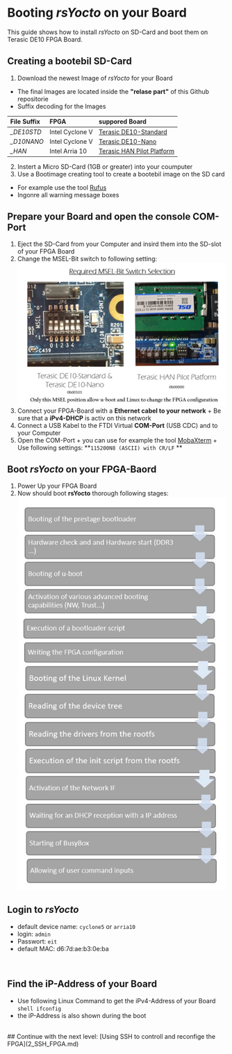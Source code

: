 # Booting *rsYocto* on your Board
This guide shows how to install *rsYocto* on SD-Card and boot them on Terasic DE10 FPGA Board. 

## Creating a bootebil SD-Card 
1. Download the newest Image of *rsYocto* for your Board
  + The final Images are located inside the **"relase part"** of this Github repositorie
  + Suffix decoding for the Images 
  
  | File Suffix | FPGA | suppored Board
  |:--|:--|:--|
  | *_DE10STD* | Intel Cyclone V | [Terasic DE10-Standard](https://www.terasic.com.tw/cgi-bin/page/archive.pl?Language=English&CategoryNo=167&No=1081)
  | *_D10NANO* | Intel Cyclone V | [Terasic DE10-Nano](https://www.terasic.com.tw/cgi-bin/page/archive.pl?Language=English&CategoryNo=167&No=1046)
  | *_HAN* | Intel Arria 10 | [Terasic HAN Pilot Platform](https://www.terasic.com.tw/cgi-bin/page/archive.pl?Language=English&CategoryNo=228&No=1133)
 2. Instert a Micro SD-Card (1GB or greater) into your coumputer  
 3. Use a Bootimage creating tool to create a bootebil image on the SD card
  + For example use the tool [Rufus](https://rufus.ie/) 
  + Ingonre all warning message boxes
  
  ## Prepare your Board and open the console COM-Port
  1. Eject the SD-Card from your Computer and insird them into the SD-slot of your FPGA Board
  2. Change the MSEL-Bit switch to following setting: 
   ![Alt text](requiredMSEL.jpg?raw=true "Required MSEL-Bit Switch Selection")
  3. Connect your FPGA-Board with a **Ethernet cabel to your network**
    + Be sure that a **iPv4-DHCP** is activ on this network 
  4. Connect a USB Kabel to the FTDI Virtual **COM-Port** (USB CDC) and to your Computer
  5. Open the COM-Port
    + you can use for example the tool [MobaXterm](https://mobaxterm.mobatek.net/)
    + Use following settings: **`115200N8 (ASCII) with CR/LF` **
    
## Boot *rsYocto* on your FPGA-Baord
  1. Power Up your FPGA Board
  2. Now should boot **rsYocto** thorough following stages:
     ![Alt text](BootingStep.jpg?raw=true "Boot steps of rsYocto")
  
## Login to *rsYocto*
* default device name: `cyclone5` or `arria10` 
* login: `admin`
* Passwort:  `eit`
* default MAC: d6:7d:ae:b3:0e:ba
 <br>
 
 ## Find the iP-Address of your Board
 * Use following Linux Command to get the iPv4-Address of your Board
 ``shell
  ifconfig
 `` 
 * the iP-Address is also shown during the boot
 <br>
 ## Continue with the next level: [Using SSH to controll and reconfige the FPGA](2_SSH_FPGA.md)
